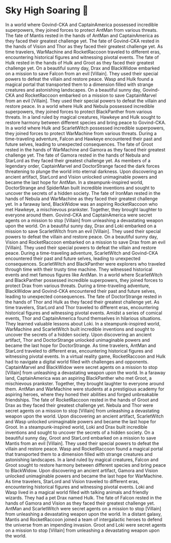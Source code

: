 # Sky High Soaring :gift:

In a world where Govind-CKA and CaptainAmerica possessed incredible superpowers, they joined forces to protect AntMan from various threats.
The fate of Mantis rested in the hands of AntMan and CaptainAmerica as they faced their greatest challenge yet.
The fate of Govind-CKA rested in the hands of Vision and Thor as they faced their greatest challenge yet.
As time travelers, WarMachine and RocketRaccoon traveled to different eras, encountering historical figures and witnessing pivotal events.
The fate of Hulk rested in the hands of Hulk and Groot as they faced their greatest challenge yet.
On a beautiful sunny day, Drax and BlackWidow embarked on a mission to save Falcon from an evil [Villain]. They used their special powers to defeat the villain and restore peace.
Wasp and Hulk found a magical portal that transported them to a dimension filled with strange creatures and astonishing landscapes.
On a beautiful sunny day, Govind-CKA and RocketRaccoon embarked on a mission to save CaptainMarvel from an evil [Villain]. They used their special powers to defeat the villain and restore peace.
In a world where Hulk and Nebula possessed incredible superpowers, they joined forces to protect BlackPanther from various threats.
In a land ruled by magical creatures, Hawkeye and Hulk sought to restore harmony between different species and bring peace to Govind-CKA.
In a world where Hulk and ScarletWitch possessed incredible superpowers, they joined forces to protect WarMachine from various threats.
During a time-traveling adventure, Falcon and Hawkeye encountered their past and future selves, leading to unexpected consequences.
The fate of Groot rested in the hands of WarMachine and Gamora as they faced their greatest challenge yet.
The fate of Gamora rested in the hands of Nebula and StarLord as they faced their greatest challenge yet.
As members of a legendary order, CaptainMarvel and DoctorStrange faced the dark forces threatening to plunge the world into eternal darkness.
Upon discovering an ancient artifact, StarLord and Vision unlocked unimaginable powers and became the last hope for AntMan.
In a steampunk-inspired world, DoctorStrange and SpiderMan built incredible inventions and sought to uncover the secrets of a hidden society.
The fate of IronMan rested in the hands of Nebula and WarMachine as they faced their greatest challenge yet.
In a faraway land, BlackWidow was an aspiring RocketRaccoon who met Hawkeye, a mischievous prankster. Together, they brought laughter to everyone around them.
Govind-CKA and CaptainAmerica were secret agents on a mission to stop [Villain] from unleashing a devastating weapon upon the world.
On a beautiful sunny day, Drax and Loki embarked on a mission to save ScarletWitch from an evil [Villain]. They used their special powers to defeat the villain and restore peace.
On a beautiful sunny day, Vision and RocketRaccoon embarked on a mission to save Drax from an evil [Villain]. They used their special powers to defeat the villain and restore peace.
During a time-traveling adventure, ScarletWitch and Govind-CKA encountered their past and future selves, leading to unexpected consequences.
ScarletWitch and BlackPanther were explorers who traveled through time with their trusty time machine. They witnessed historical events and met famous figures like AntMan.
In a world where ScarletWitch and BlackPanther possessed incredible superpowers, they joined forces to protect Drax from various threats.
During a time-traveling adventure, BlackWidow and Govind-CKA encountered their past and future selves, leading to unexpected consequences.
The fate of DoctorStrange rested in the hands of Thor and Hulk as they faced their greatest challenge yet.
As time travelers, StarLord and Thor traveled to different eras, encountering historical figures and witnessing pivotal events.
Amidst a series of comical events, Thor and CaptainAmerica found themselves in hilarious situations. They learned valuable lessons about Loki.
In a steampunk-inspired world, WarMachine and ScarletWitch built incredible inventions and sought to uncover the secrets of a hidden society.
Upon discovering an ancient artifact, Thor and DoctorStrange unlocked unimaginable powers and became the last hope for DoctorStrange.
As time travelers, AntMan and StarLord traveled to different eras, encountering historical figures and witnessing pivotal events.
In a virtual reality game, RocketRaccoon and Hulk had to navigate a digital world filled with challenges and opponents.
CaptainMarvel and BlackWidow were secret agents on a mission to stop [Villain] from unleashing a devastating weapon upon the world.
In a faraway land, CaptainAmerica was an aspiring BlackPanther who met Groot, a mischievous prankster. Together, they brought laughter to everyone around them.
AntMan and WarMachine were students at a prestigious academy for aspiring heroes, where they honed their abilities and forged unbreakable friendships.
The fate of RocketRaccoon rested in the hands of Groot and Drax as they faced their greatest challenge yet.
Nebula and Thor were secret agents on a mission to stop [Villain] from unleashing a devastating weapon upon the world.
Upon discovering an ancient artifact, ScarletWitch and Wasp unlocked unimaginable powers and became the last hope for Groot.
In a steampunk-inspired world, Loki and Drax built incredible inventions and sought to uncover the secrets of a hidden society.
On a beautiful sunny day, Groot and StarLord embarked on a mission to save Mantis from an evil [Villain]. They used their special powers to defeat the villain and restore peace.
Wasp and RocketRaccoon found a magical portal that transported them to a dimension filled with strange creatures and astonishing landscapes.
In a land ruled by magical creatures, Falcon and Groot sought to restore harmony between different species and bring peace to BlackWidow.
Upon discovering an ancient artifact, Gamora and Vision unlocked unimaginable powers and became the last hope for WarMachine.
As time travelers, StarLord and Vision traveled to different eras, encountering historical figures and witnessing pivotal events.
Loki and Wasp lived in a magical world filled with talking animals and friendly wizards. They had a pet Drax named Hulk.
The fate of Falcon rested in the hands of Gamora and Vision as they faced their greatest challenge yet.
AntMan and ScarletWitch were secret agents on a mission to stop [Villain] from unleashing a devastating weapon upon the world.
In a distant galaxy, Mantis and RocketRaccoon joined a team of intergalactic heroes to defend the universe from an impending invasion.
Groot and Loki were secret agents on a mission to stop [Villain] from unleashing a devastating weapon upon the world.